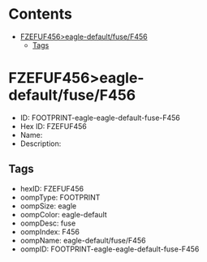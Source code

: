 



Contents
========

* [FZEFUF456>eagle-default/fuse/F456](#fzefuf456eagle-defaultfusef456)
	* [Tags](#tags)

# FZEFUF456>eagle-default/fuse/F456

- ID: FOOTPRINT-eagle-eagle-default-fuse-F456
- Hex ID: FZEFUF456
- Name: 
- Description: 

## Tags

- hexID: FZEFUF456
- oompType: FOOTPRINT
- oompSize: eagle
- oompColor: eagle-default
- oompDesc: fuse
- oompIndex: F456
- oompName: eagle-default/fuse/F456
- oompID: FOOTPRINT-eagle-eagle-default-fuse-F456
